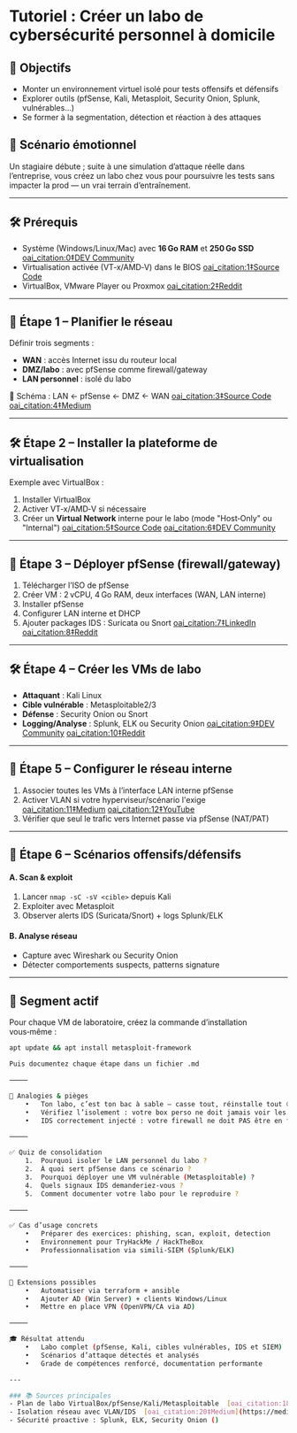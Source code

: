 # Tutoriel : Créer un labo de cybersécurité personnel à domicile

## 🎯 Objectifs
- Monter un environnement virtuel isolé pour tests offensifs et défensifs
- Explorer outils (pfSense, Kali, Metasploit, Security Onion, Splunk, vulnérables...)
- Se former à la segmentation, détection et réaction à des attaques

## 🧠 Scénario émotionnel
Un stagiaire débute ; suite à une simulation d’attaque réelle dans l’entreprise, vous créez un labo chez vous pour poursuivre les tests sans impacter la prod — un vrai terrain d’entraînement.

---

## 🛠️ Prérequis
- Système (Windows/Linux/Mac) avec **16 Go RAM** et **250 Go SSD**  [oai_citation:0‡DEV Community](https://dev.to/aditya8raj/building-a-home-lab-for-cybersecurity-practice-a-step-by-step-guide-31id?utm_source=chatgpt.com)  
- Virtualisation activée (VT‑x/AMD‑V) dans le BIOS  [oai_citation:1‡Source Code](https://blog.davidvarghese.dev/posts/building-home-lab-part-1/?utm_source=chatgpt.com)  
- VirtualBox, VMware Player ou Proxmox  [oai_citation:2‡Reddit](https://www.reddit.com/r/cybersecurity/comments/lozs05/home_lab_essentials_for_a_beginner/?utm_source=chatgpt.com)  

---

## 🧩 Étape 1 – Planifier le réseau
Définir trois segments :
- **WAN** : accès Internet issu du routeur local
- **DMZ/labo** : avec pfSense comme firewall/gateway
- **LAN personnel** : isolé du labo

📌 Schéma : LAN ← pfSense ← DMZ ← WAN  [oai_citation:3‡Source Code](https://blog.davidvarghese.dev/posts/building-home-lab-part-1/?utm_source=chatgpt.com) [oai_citation:4‡Medium](https://medium.com/%40jibingeorge.mg/cybersecurity-research-lab-setup-5beb54d8dd59?utm_source=chatgpt.com)

---

## 🛠️ Étape 2 – Installer la plateforme de virtualisation
Exemple avec VirtualBox :
1. Installer VirtualBox  
2. Activer VT‑x/AMD‑V si nécessaire  
3. Créer un **Virtual Network** interne pour le labo (mode "Host‑Only" ou "Internal")  [oai_citation:5‡Source Code](https://blog.davidvarghese.dev/posts/building-home-lab-part-1/?utm_source=chatgpt.com) [oai_citation:6‡DEV Community](https://dev.to/aditya8raj/building-a-home-lab-for-cybersecurity-practice-a-step-by-step-guide-31id?utm_source=chatgpt.com)

---

## 🧩 Étape 3 – Déployer pfSense (firewall/gateway)
1. Télécharger l’ISO de pfSense  
2. Créer VM : 2 vCPU, 4 Go RAM, deux interfaces (WAN, LAN interne)  
3. Installer pfSense  
4. Configurer LAN interne et DHCP  
5. Ajouter packages IDS : Suricata ou Snort  [oai_citation:7‡LinkedIn](https://www.linkedin.com/pulse/building-basic-cybersecurity-home-lab-hands-on-experience-sofiya-seid-cxgqc?utm_source=chatgpt.com) [oai_citation:8‡Reddit](https://www.reddit.com/r/cybersecurity/comments/lozs05/home_lab_essentials_for_a_beginner/?utm_source=chatgpt.com)

---

## 🛠️ Étape 4 – Créer les VMs de labo
- **Attaquant** : Kali Linux  
- **Cible vulnérable** : Metasploitable2/3  
- **Défense** : Security Onion ou Snort  
- **Logging/Analyse** : Splunk, ELK ou Security Onion  [oai_citation:9‡DEV Community](https://dev.to/aditya8raj/building-a-home-lab-for-cybersecurity-practice-a-step-by-step-guide-31id?utm_source=chatgpt.com) [oai_citation:10‡Reddit](https://www.reddit.com/r/cybersecurity/comments/lozs05/home_lab_essentials_for_a_beginner/?utm_source=chatgpt.com)

---

## 🧩 Étape 5 – Configurer le réseau interne
1. Associer toutes les VMs à l’interface LAN interne pfSense  
2. Activer VLAN si votre hyperviseur/scénario l'exige  [oai_citation:11‡Medium](https://medium.com/%40jibingeorge.mg/cybersecurity-research-lab-setup-5beb54d8dd59?utm_source=chatgpt.com) [oai_citation:12‡YouTube](https://www.youtube.com/watch?v=f8SCF2UoT4c&utm_source=chatgpt.com)  
3. Vérifier que seul le trafic vers Internet passe via pfSense (NAT/PAT)

---

## 🧠 Étape 6 – Scénarios offensifs/défensifs

#### A. Scan & exploit
1. Lancer `nmap -sC -sV <cible>` depuis Kali  
2. Exploiter avec Metasploit  
3. Observer alerts IDS (Suricata/Snort) + logs Splunk/ELK

#### B. Analyse réseau
- Capture avec Wireshark ou Security Onion  
- Détecter comportements suspects, patterns signature

---

## 🧪 Segment actif
Pour chaque VM de laboratoire, créez la commande d’installation vous‑même :
```bash
apt update && apt install metasploit-framework

Puis documentez chaque étape dans un fichier .md

⸻

🧠 Analogies & pièges
	•	Ton labo, c’est ton bac à sable — casse tout, réinstalle tout 😉
	•	Vérifiez l’isolement : votre box perso ne doit jamais voir les VMs
	•	IDS correctement injecté : votre firewall ne doit PAS être en fail-open

⸻

✅ Quiz de consolidation
	1.	Pourquoi isoler le LAN personnel du labo ?
	2.	À quoi sert pfSense dans ce scénario ?
	3.	Pourquoi déployer une VM vulnérable (Metasploitable) ?
	4.	Quels signaux IDS demanderiez-vous ?
	5.	Comment documenter votre labo pour le reproduire ?

⸻

✅ Cas d’usage concrets
	•	Préparer des exercices: phishing, scan, exploit, detection
	•	Environnement pour TryHackMe / HackTheBox
	•	Professionnalisation via simili-SIEM (Splunk/ELK)

⸻

🔧 Extensions possibles
	•	Automatiser via terraform + ansible
	•	Ajouter AD (Win Server) + clients Windows/Linux
	•	Mettre en place VPN (OpenVPN/CA via AD)  ￼ ￼ ￼ ￼ ￼

⸻

🎓 Résultat attendu
	•	Labo complet (pfSense, Kali, cibles vulnérables, IDS et SIEM)
	•	Scénarios d’attaque détectés et analysés
	•	Grade de compétences renforcé, documentation performante

---

### 📚 Sources principales
- Plan de labo VirtualBox/pfSense/Kali/Metasploitable  [oai_citation:18‡Medium](https://medium.com/%40CyberBaller/learning-cybersecurity-the-fun-way-through-homelabs-412e171dc986?utm_source=chatgpt.com) [oai_citation:19‡LinkedIn](https://www.linkedin.com/posts/jared-kucij-39b32b1a4_cybersecurity-homelab-blueteam-activity-7338892084524789763-mq3y?utm_source=chatgpt.com)  
- Isolation réseau avec VLAN/IDS  [oai_citation:20‡Medium](https://medium.com/%40jibingeorge.mg/cybersecurity-research-lab-setup-5beb54d8dd59?utm_source=chatgpt.com)  
- Sécurité proactive : Splunk, ELK, Security Onion ()
